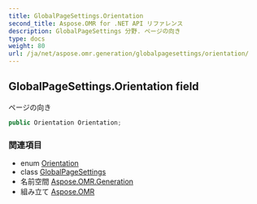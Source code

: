 ```yaml
---
title: GlobalPageSettings.Orientation
second_title: Aspose.OMR for .NET API リファレンス
description: GlobalPageSettings 分野. ページの向き
type: docs
weight: 80
url: /ja/net/aspose.omr.generation/globalpagesettings/orientation/
---
```

## GlobalPageSettings.Orientation field

ページの向き

```csharp
public Orientation Orientation;
```

### 関連項目

* enum [Orientation](../../orientation/)
* class [GlobalPageSettings](../)
* 名前空間 [Aspose.OMR.Generation](../../globalpagesettings/)
* 組み立て [Aspose.OMR](../../../)


